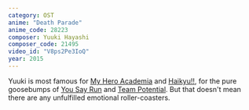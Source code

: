 ```yaml
---
category: OST
anime: "Death Parade"
anime_code: 28223
composer: Yuuki Hayashi
composer_code: 21495
video_id: "V8ps2Pe3IoQ"
year: 2015
---
```

Yuuki is most famous for <a href="https://myanimelist.net/anime/31964">My Hero Academia</a> and <a href="https://myanimelist.net/anime/20583">Haikyu!!</a>, for the pure goosebumps of <a href="https://youtu.be/QwACoXnNcwg">You Say Run</a> and <a href="https://youtu.be/T-nKIYApax8">Team Potential</a>. But that doesn't mean there are any unfulfilled emotional roller-coasters.